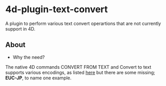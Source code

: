 # 4d-plugin-text-convert

A plugin to perform various text convert operartions that are not currently support in 4D.

About
---
* Why the need?
 
The native 4D commands CONVERT FROM TEXT and Convert to text supports various encodings, as listed [here](http://doc.4d.com/4Dv14R4/4D/14-R4/CONVERT-FROM-TEXT.301-1708428.en.html) but there are some missing; **EUC-JP**, to name one example.



